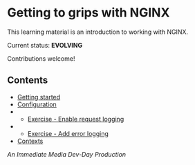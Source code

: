 # Getting to grips with NGINX

This learning material is an introduction to working with NGINX.

Current status: **EVOLVING**

Contributions welcome!

## Contents

- [Getting started](/md/getting-started.md)
- [Configuration](/md/config-files.md)
- - [Exercise - Enable request logging](/md/exercise-enable-request-logging.md)
- - [Exercise - Add error logging](/md/exercise-add-error-logging.md)
- [Contexts](/md/contexts.md)


_An Immediate Media Dev-Day Production_
